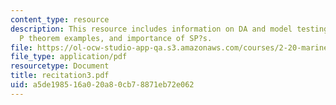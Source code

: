 ```yaml
---
content_type: resource
description: This resource includes information on DA and model testing, Buckingham?s
  P theorem examples, and importance of SP?s.
file: https://ol-ocw-studio-app-qa.s3.amazonaws.com/courses/2-20-marine-hydrodynamics-13-021-spring-2005/a5de198516a020a80cb78871eb72e062_recitation3.pdf
file_type: application/pdf
resourcetype: Document
title: recitation3.pdf
uid: a5de1985-16a0-20a8-0cb7-8871eb72e062
---
```

